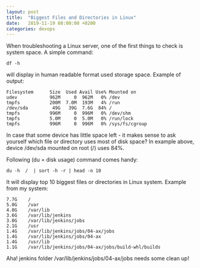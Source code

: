```yaml
---
layout: post
title:  "Biggest Files and Directories in Linux"
date:   2019-11-19 08:00:00 +0200
categories: devops
---
```


When troubleshooting a Linux server, one of the first things to check is
system space. A simple command:

    df -h

will display in human readable format used storage space.
Example of output:

    Filesystem      Size  Used Avail Use% Mounted on
    udev            962M     0  962M   0% /dev
    tmpfs           200M  7.0M  193M   4% /run
    /dev/sda         49G   39G  7.6G  84% /
    tmpfs           996M     0  996M   0% /dev/shm
    tmpfs           5.0M     0  5.0M   0% /run/lock
    tmpfs           996M     0  996M   0% /sys/fs/cgroup


In case that some device has little space left - it makes sense to ask
yourself which file or directory  uses most of disk space? In example above,
device /dev/sda mounted on root (/) uses 84%.

Following (du = disk usage) command comes handy:

    du -h  /  | sort -h -r | head -n 10

It will display top 10 biggest files or directories in Linux system.
Example from my system:

    7.7G    /
    5.0G    /var
    4.0G    /var/lib
    3.6G    /var/lib/jenkins
    3.0G    /var/lib/jenkins/jobs
    2.1G    /usr
    1.4G    /var/lib/jenkins/jobs/04-ax/jobs
    1.4G    /var/lib/jenkins/jobs/04-ax
    1.4G    /usr/lib
    1.1G    /var/lib/jenkins/jobs/04-ax/jobs/build-whl/builds

Aha! jenkins folder /var/lib/jenkins/jobs/04-ax/jobs needs some clean up!